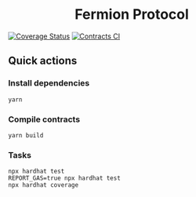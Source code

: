 <h1 align="center">Fermion Protocol</h1>

[![Coverage Status](https://coveralls.io/repos/github/fermionprotocol/contracts/badge.svg)](https://coveralls.io/github/fermionprotocol/contracts)
[![Contracts CI](https://github.com/fermionprotocol/contracts/actions/workflows/ci.yaml/badge.svg)](https://github.com/fermionprotocol/contracts/actions/workflows/ci.yaml)

## Quick actions

### Install dependencies

```shell
yarn
```

### Compile contracts

```shell
yarn build
```

### Tasks

```shell
npx hardhat test
REPORT_GAS=true npx hardhat test
npx hardhat coverage
```
